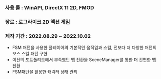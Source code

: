 <h3>사용 툴 : WinAPI, DirectX 11 2D, FMOD</h3>

<h3>장르 : 로그라이크 2D 액션 게임</h3>

<h3>제작 기간  : 2022.08.29 ~ 2022.10.02</h3>

<ul>
  <li>FSM 패턴을 사용한 플레이어의 기본적인 움직임과 스킬, 전보다 더 다양한 패턴의 보스 스킬 패턴 구현</li>
  <li>이전의 포트폴리오에서 부족했던 맵 전환을 SceneManager를 통한 더 간편한 맵 전환</li>
  <li>FSM패턴을 활용한 캐릭터 상태 관리</li>
